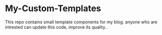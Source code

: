 # My-Custom-Templates
This repo contains small template components for my blog. anyone who are intrested can update this code, improve its quality..
